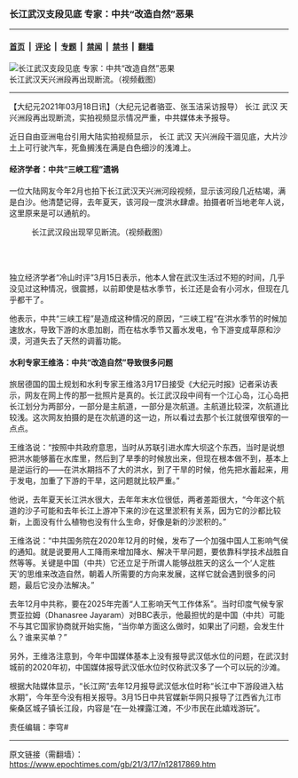 ### 长江武汉支段见底 专家：中共“改造自然”恶果

---

#### [首页](../../../..?n12817869) &nbsp;|&nbsp; [评论](../../../../../epoch-comment?n12817869) &nbsp;|&nbsp; [专题](../../../../../epoch-special?n12817869) &nbsp;|&nbsp; [禁闻](../../../../../epoch-news?n12817869) &nbsp;|&nbsp; [禁书](../../../../../books?n12817869) &nbsp;|&nbsp; [翻墙](https://github.com/gfw-breaker/nogfw/blob/master/README.md?n12817869)


<div><img alt="长江武汉支段见底 专家：中共“改造自然”恶果" class="attachment-djy_600_400 size-djy_600_400 wp-post-image" src="https://i.epochtimes.com/assets/uploads/2021/03/changjiang1-600x383.png"/>
<div class="caption">
 长江武汉天兴洲段再出现断流。（视频截图）
</div></div><hr/><div class="post_content" id="artbody" itemprop="articleBody">
 <!-- article content begin -->
 <p>
  【大纪元2021年03月18日讯】（大纪元记者骆亚、张玉洁采访报导）
  <ok href="https://www.epochtimes.com/gb/tag/%E9%95%BF%E6%B1%9F.html">
   长江
  </ok>
  <ok href="https://www.epochtimes.com/gb/tag/%E6%AD%A6%E6%B1%89.html">
   武汉
  </ok>
  天兴洲段再出现断流，实拍视频显示情况严重，中共媒体未予报导。
 </p>
 <p>
  近日自由亚洲电台引用大陆实拍视频显示，
  <ok href="https://www.epochtimes.com/gb/tag/%E9%95%BF%E6%B1%9F.html">
   长江
  </ok>
  <ok href="https://www.epochtimes.com/gb/tag/%E6%AD%A6%E6%B1%89.html">
   武汉
  </ok>
  天兴洲段干涸见底，大片沙土上可行驶汽车，死鱼搁浅在满是白色细沙的浅滩上。
 </p>
 <p>
 </p>
 <h4>
  经济学者：中共“三峡工程”遗祸
 </h4>
 <p>
  一位大陆网友今年2月也拍下长江武汉天兴洲河段视频，显示该河段几近枯竭，满是白沙。他清楚记得，去年夏天，该河段一度洪水肆虐。拍摄者听当地老年人说，这里原来是可以通航的。
 </p>
 <figure aria-describedby="caption-attachment-12818077" class="wp-caption aligncenter" id="attachment_12818077" style="width: 600px">
  <ok href="https://i.epochtimes.com/assets/uploads/2021/03/changjiang.png" target="_blank">
   <img alt="" class="size-large wp-image-12818077" src="https://i.epochtimes.com/assets/uploads/2021/03/changjiang-600x336.png"/>
  </ok>
  <br/><figcaption class="wp-caption-text" id="caption-attachment-12818077">
   长江武汉段出现罕见断流。（视频截图）
  </figcaption><br/>
 </figure><br/>
 <p>
  独立经济学者“冷山时评”3月15日表示，他本人曾在武汉生活过不短的时间，几乎没见过这种情况，很震撼，以前即使是枯水季节，长江还是会有小河水，但现在几乎都干了。
 </p>
 <p>
  他表示，中共“三峡工程”是造成这种情况的原因，“三峡工程”在洪水季节的时候加速放水，导致下游的水患加剧，而在枯水季节又蓄水发电，令下游变成草原和沙漠，河道失去了天然的调蓄功能。
 </p>
 <h4>
  水利专家王维洛：中共“改造自然”导致很多问题
 </h4>
 <p>
  旅居德国的国土规划和水利专家王维洛3月17日接受《大纪元时报》记者采访表示，网友在网上传的那一批照片是真的。长江武汉段中间有一个江心岛，江心岛把长江划分为两部分，一部分是主航道，一部分是次航道。主航道比较深，次航道比较浅。这次网友拍摄的是在次航道的这一边，所以看过去那个长江就很窄很窄的一点点。
 </p>
 <p>
  王维洛说：“按照中共政府意思，当时从苏联引进水库大坝这个东西，当时是说想把洪水能够蓄在水库里，然后到了旱季的时候放出来，但现在根本做不到，基本上是逆运行的——在洪水期挡不了大的洪水，到了干旱的时候，他先把水蓄起来，用于发电，加重了下游的干旱，这问题就比较严重。”
 </p>
 <p>
  他说，去年夏天长江洪水很大，去年年末水位很低，两者差距很大，“今年这个航道的沙子可能和去年长江上游冲下来的沙在这里淤积有关系，因为它的沙都比较新，上面没有什么植物也没有什么生命，好像是新的沙淤积的。”
 </p>
 <p>
  王维洛说：“中共国务院在2020年12月的时候，发布了一个加强中国人工影响气侯的通知。就是说要用人工降雨来增加降水、解决干旱问题，要依靠科学技术战胜自然等等。关键是中国（中共）它还立足于所谓人能够战胜天的这么一个‘人定胜天’的思维来改造自然，朝着人所需要的方向来发展，这样它就会遇到很多的问题，最后它没办法解决。”
 </p>
 <p>
  去年12月中共称，要在2025年完善“人工影响天气工作体系”。当时印度气候专家贾亚拉姆（Dhanasree Jayaram）对BBC表示，他最担忧的是中国（中共）可能不与其它国家协商就开始实施，“当你单方面这么做时，如果出了问题，会发生什么？谁来买单？”
 </p>
 <p>
  另外，王维洛注意到，今年中国媒体基本上没有报导武汉低水位的问题，在武汉封城前的2020年初，中国媒体报导武汉低水位时仅称武汉多了一个可以玩的沙滩。
 </p>
 <p>
  根据大陆媒体显示，“长江网”去年12月报导武汉低水位时称“长江中下游段进入枯水期”，今年至今没有相关报导。3月15日中共官媒新华网只报导了江西省九江市柴桑区城子镇长江段，内容是“在一处裸露江滩，不少市民在此嬉戏游玩”。
 </p>
 <p>
  责任编辑：李穹#
 </p>
 <!-- article content end -->
 <div id="below_article_ad">
 </div>
</div>


---

原文链接（需翻墙）：https://www.epochtimes.com/gb/21/3/17/n12817869.htm